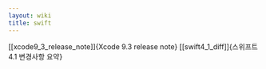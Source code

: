 ```yaml
---
layout: wiki
title: swift
---
```


[[xcode9_3_release_note]]{Xcode 9.3 release note}
[[swift4_1_diff]]{스위프트 4.1 변경사항 요약}

